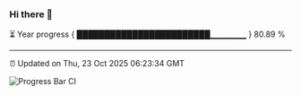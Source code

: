### Hi there 👋

⏳ Year progress { ████████████████████████▁▁▁▁▁▁ } 80.89 %

---

⏰ Updated on Thu, 23 Oct 2025 06:23:34 GMT

![Progress Bar CI](https://github.com/liununu/liununu/workflows/Progress%20Bar%20CI/badge.svg)
